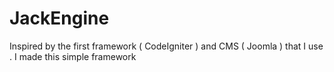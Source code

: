 # JackEngine

Inspired by the  first  framework ( CodeIgniter ) and CMS ( Joomla ) that I use . I made this simple framework

